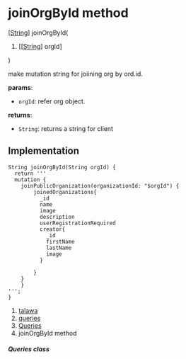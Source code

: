 
<div>

# joinOrgById method

</div>


[[String](https://api.flutter.dev/flutter/dart-core/String-class.html)]
joinOrgById(

1.  [[[String](https://api.flutter.dev/flutter/dart-core/String-class.html)]
    orgId]

)



make mutation string for joiining org by ord.id.

**params**:

-   `orgId`: refer org object.

**returns**:

-   `String`: returns a string for client



## Implementation

``` language-dart
String joinOrgById(String orgId) {
  return '''
  mutation {
    joinPublicOrganization(organizationId: "$orgId") {
        joinedOrganizations{
          _id
          name
          image
          description
          userRegistrationRequired
          creator{
            _id
            firstName
            lastName
            image
          }

        }
    }
    }
''';
}
```







1.  [talawa](../../index.html)
2.  [queries](../../utils_queries/)
3.  [Queries](../../utils_queries/Queries-class.html)
4.  joinOrgById method

##### Queries class







